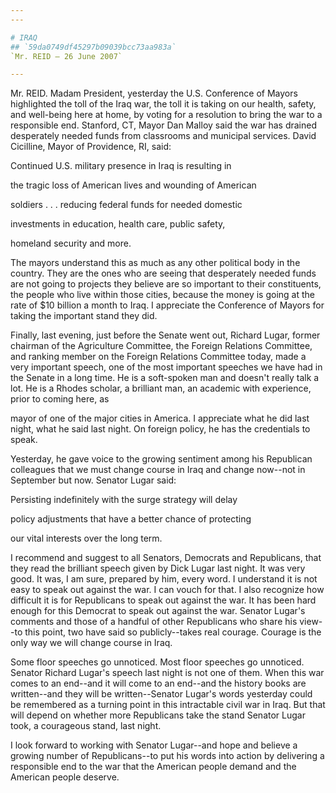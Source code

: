 ```yaml
---
---

# IRAQ
## `59da0749df45297b09039bcc73aa983a`
`Mr. REID — 26 June 2007`

---
```



Mr. REID. Madam President, yesterday the U.S. Conference of Mayors 
highlighted the toll of the Iraq war, the toll it is taking on our 
health, safety, and well-being here at home, by voting for a resolution 
to bring the war to a responsible end. Stanford, CT, Mayor Dan Malloy 
said the war has drained desperately needed funds from classrooms and 
municipal services. David Cicilline, Mayor of Providence, RI, said:




 Continued U.S. military presence in Iraq is resulting in 


 the tragic loss of American lives and wounding of American 


 soldiers . . . reducing federal funds for needed domestic 


 investments in education, health care, public safety, 


 homeland security and more.


The mayors understand this as much as any other political body in the 
country. They are the ones who are seeing that desperately needed funds 
are not going to projects they believe are so important to their 
constituents, the people who live within those cities, because the 
money is going at the rate of $10 billion a month to Iraq. I appreciate 
the Conference of Mayors for taking the important stand they did.

Finally, last evening, just before the Senate went out, Richard 
Lugar, former chairman of the Agriculture Committee, the Foreign 
Relations Committee, and ranking member on the Foreign Relations 
Committee today, made a very important speech, one of the most 
important speeches we have had in the Senate in a long time. He is a 
soft-spoken man and doesn't really talk a lot. He is a Rhodes scholar, 
a brilliant man, an academic with experience, prior to coming here, as


mayor of one of the major cities in America. I appreciate what he did 
last night, what he said last night. On foreign policy, he has the 
credentials to speak.


Yesterday, he gave voice to the growing sentiment among his 
Republican colleagues that we must change course in Iraq and change 
now--not in September but now. Senator Lugar said:




 Persisting indefinitely with the surge strategy will delay 


 policy adjustments that have a better chance of protecting 


 our vital interests over the long term.


I recommend and suggest to all Senators, Democrats and Republicans, 
that they read the brilliant speech given by Dick Lugar last night. It 
was very good. It was, I am sure, prepared by him, every word. I 
understand it is not easy to speak out against the war. I can vouch for 
that. I also recognize how difficult it is for Republicans to speak out 
against the war. It has been hard enough for this Democrat to speak out 
against the war. Senator Lugar's comments and those of a handful of 
other Republicans who share his view--to this point, two have said so 
publicly--takes real courage. Courage is the only way we will change 
course in Iraq.

Some floor speeches go unnoticed. Most floor speeches go unnoticed. 
Senator Richard Lugar's speech last night is not one of them. When this 
war comes to an end--and it will come to an end--and the history books 
are written--and they will be written--Senator Lugar's words yesterday 
could be remembered as a turning point in this intractable civil war in 
Iraq. But that will depend on whether more Republicans take the stand 
Senator Lugar took, a courageous stand, last night.

I look forward to working with Senator Lugar--and hope and believe a 
growing number of Republicans--to put his words into action by 
delivering a responsible end to the war that the American people demand 
and the American people deserve.
